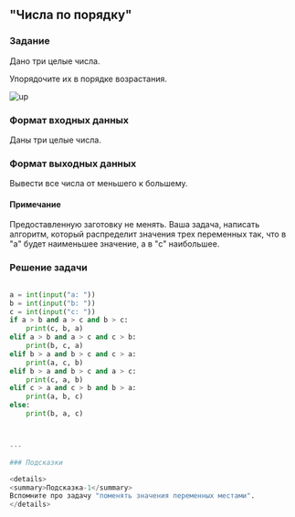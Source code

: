 ## "Числа по порядку"

### Задание

Дано три целые числа. 

Упорядочите их в порядке возрастания.

![up](img/up.png)

### Формат входных данных

Даны три целые числа.

### Формат выходных данных

Вывести все числа от меньшего к большему.

#### Примечание

Предоставленную заготовку не менять. Ваша задача, написать алгоритм, который распределит значения трех переменных так, что в "a" будет наименьшее значение, а в "c" наибольшее.

### Решение задачи

```python

a = int(input("a: "))
b = int(input("b: "))
c = int(input("c: "))
if a > b and a > c and b > c:
    print(c, b, a)
elif a > b and a > c and c > b:
    print(b, c, a)
elif b > a and b > c and c > a:
    print(a, c, b)
elif b > a and b > c and a > c:
    print(c, a, b)
elif c > a and c > b and b > a:
    print(a, b, c)
else:
    print(b, a, c)



---

### Подсказки

<details>
<summary>Подсказка-1</summary>
Вспомните про задачу "поменять значения переменных местами".
</details>
